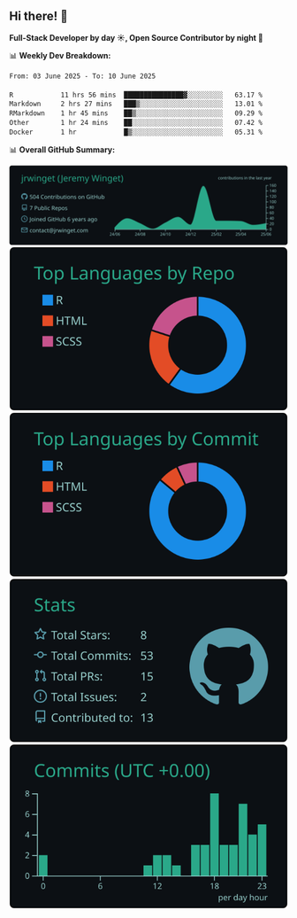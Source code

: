## Hi there! 👋

**Full-Stack Developer by day ☀️, Open Source Contributor by night 🌙**

📊 **Weekly Dev Breakdown:**
<!--START_SECTION:waka-->

```txt
From: 03 June 2025 - To: 10 June 2025

R            11 hrs 56 mins  ███████████████▓░░░░░░░░░   63.17 %
Markdown     2 hrs 27 mins   ███▒░░░░░░░░░░░░░░░░░░░░░   13.01 %
RMarkdown    1 hr 45 mins    ██▒░░░░░░░░░░░░░░░░░░░░░░   09.29 %
Other        1 hr 24 mins    ██░░░░░░░░░░░░░░░░░░░░░░░   07.42 %
Docker       1 hr            █▒░░░░░░░░░░░░░░░░░░░░░░░   05.31 %
```

<!--END_SECTION:waka-->

📊 **Overall GitHub Summary:**

[![](https://raw.githubusercontent.com/jrwinget/jrwinget/main/profile-summary-card-output/gotham/0-profile-details.svg)](https://github.com/vn7n24fzkq/github-profile-summary-cards)
[![](https://raw.githubusercontent.com/jrwinget/jrwinget/main/profile-summary-card-output/gotham/1-repos-per-language.svg)](https://github.com/vn7n24fzkq/github-profile-summary-cards) [![](https://raw.githubusercontent.com/jrwinget/jrwinget/main/profile-summary-card-output/gotham/2-most-commit-language.svg)](https://github.com/vn7n24fzkq/github-profile-summary-cards)
[![](https://raw.githubusercontent.com/jrwinget/jrwinget/main/profile-summary-card-output/gotham/3-stats.svg)](https://github.com/vn7n24fzkq/github-profile-summary-cards) [![](https://raw.githubusercontent.com/jrwinget/jrwinget/main/profile-summary-card-output/gotham/4-productive-time.svg)](https://github.com/vn7n24fzkq/github-profile-summary-cards)
